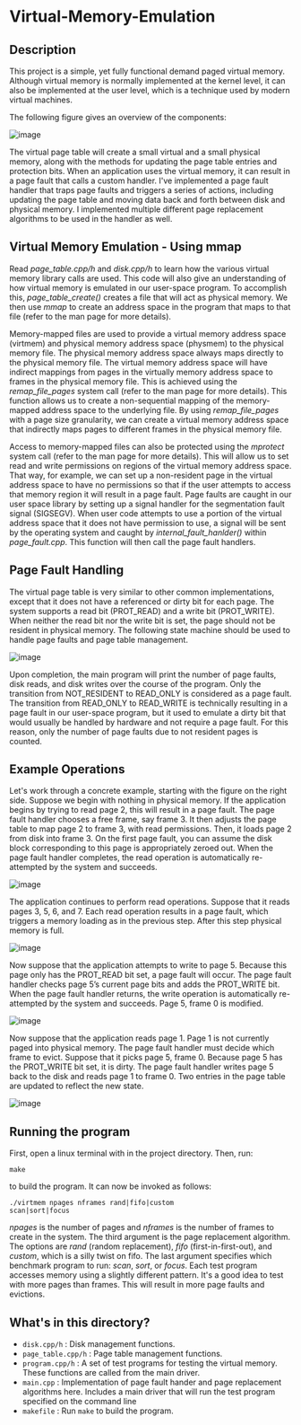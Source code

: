 # Virtual-Memory-Emulation



## Description
This project is a simple, yet fully functional demand paged virtual memory. Although virtual memory is
normally implemented at the kernel level, it can also be implemented at the user level, which is a
technique used by modern virtual machines.

The following figure gives an overview of the components:

![image](https://github.com/JacksonKary/Virtual-Memory-Emulation/assets/117691954/b0d10e1d-2cdc-4b9e-9031-f7e9bbc48125)


The virtual page table will create a small virtual and a small physical memory, along with the methods for updating the
page table entries and protection bits. When an application uses the virtual memory, it can result in a page
fault that calls a custom handler. I've implemented a page fault handler that traps page faults and
triggers a series of actions, including updating the page table and moving data back and forth between
disk and physical memory. I implemented multiple different page replacement algorithms to be used
in the handler as well.



## Virtual Memory Emulation - Using mmap
Read <i>page_table.cpp/h</i> and <i>disk.cpp/h</i> to learn how the various virtual memory library calls are
used. This code will also give an understanding of how virtual memory is emulated
in our user-space program. To accomplish this, <i>page_table_create()</i> creates a file that will act as
physical memory. We then use <i>mmap</i> to create an address space in the program that maps to that file
(refer to the man page for more details).

Memory-mapped files are used to provide a virtual memory address space (virtmem) and physical
memory address space (physmem) to the physical memory file. The physical memory address space
always maps directly to the physical memory file. The virtual memory address space will have indirect
mappings from pages in the virtually memory address space to frames in the physical memory file. This is
achieved using the <i>remap_file_pages</i> system call (refer to the man page for more details).
This function allows us to create a non-sequential mapping of the memory-mapped address space to the
underlying file. By using <i>remap_file_pages</i> with a page size granularity, we can create a virtual
memory address space that indirectly maps pages to different frames in the physical memory file.

Access to memory-mapped files can also be protected using the <i>mprotect</i> system call (refer to the man
page for more details). This will allow us to set read and write permissions on regions of the virtual
memory address space. That way, for example, we can set up a non-resident page in the virtual address
space to have no permissions so that if the user attempts to access that memory region it will result in a
page fault. Page faults are caught in our user space library by setting up a signal handler for the
segmentation fault signal (SIGSEGV). When user code attempts to use a portion of the virtual address
space that it does not have permission to use, a signal will be sent by the operating system and caught by
<i>internal_fault_hanlder()</i> within <i>page_fault.cpp</i>. This function will then call the page fault
handlers.



## Page Fault Handling
The virtual page table is very similar to other common implementations, except that it does not have a
referenced or dirty bit for each page. The system supports a read bit (PROT_READ) and a write bit
(PROT_WRITE). When neither the read bit nor the write bit is set, the page should not be resident in
physical memory.
The following state machine should be used to handle page faults and page table management.

![image](https://github.com/JacksonKary/Virtual-Memory-Emulation/assets/117691954/1390ca4e-c57e-4330-8a87-3141ea1120da)

Upon completion, the main program will print the number of page faults, disk reads, and disk writes
over the course of the program. Only the transition from NOT_RESIDENT to READ_ONLY is considered as a page
fault. The transition from READ_ONLY to READ_WRITE is technically resulting in a page fault in our
user-space program, but it used to emulate a dirty bit that would usually be handled by hardware and not
require a page fault. For this reason, only the number of page faults due to not resident pages is counted.



## Example Operations
Let's work through a concrete example, starting with
the figure on the right side. Suppose we begin with
nothing in physical memory. If the application begins
by trying to read page 2, this will result in a page
fault. The page fault handler chooses a free frame, say
frame 3. It then adjusts the page table to map page 2
to frame 3, with read permissions. Then, it loads page
2 from disk into frame 3. On the first page fault, you
can assume the disk block corresponding to this page
is appropriately zeroed out. When the page fault
handler completes, the read operation is automatically
re-attempted by the system and succeeds.

![image](https://github.com/JacksonKary/Virtual-Memory-Emulation/assets/117691954/46cb98c5-99d0-4a05-8010-31c8de35c0b1)

The application continues to perform read
operations. Suppose that it reads pages 3, 5, 6, and
7. Each read operation results in a page fault,
which triggers a memory loading as in the
previous step. After this step physical memory is
full.

![image](https://github.com/JacksonKary/Virtual-Memory-Emulation/assets/117691954/8b94fecd-05f3-4502-9c76-5c99f75bb613)

Now suppose that the application attempts to
write to page 5. Because this page only has the
PROT_READ bit set, a page fault will occur. The
page fault handler checks page 5’s current page
bits and adds the PROT_WRITE bit. When the
page fault handler returns, the write operation is
automatically re-attempted by the system and
succeeds. Page 5, frame 0 is modified.

![image](https://github.com/JacksonKary/Virtual-Memory-Emulation/assets/117691954/61e1bb03-ea92-4690-953e-946779dd5e88)

Now suppose that the application reads page 1.
Page 1 is not currently paged into physical
memory. The page fault handler must decide
which frame to evict. Suppose that it picks page 5,
frame 0. Because page 5 has the PROT_WRITE
bit set, it is dirty. The page fault handler writes
page 5 back to the disk and reads page 1 to frame
0. Two entries in the page table are updated to
reflect the new state.

![image](https://github.com/JacksonKary/Virtual-Memory-Emulation/assets/117691954/723848d2-6da8-47f3-807d-b69a6940b083)



## Running the program
First, open a linux terminal with in the project directory. Then, run:

<code>make</code>

to build the program. It can now be invoked as follows:

<code>./virtmem npages nframes rand|fifo|custom scan|sort|focus</code>

<i>npages</i> is the number of pages and <i>nframes</i> is the number of frames to create in the system.
The third argument is the page replacement algorithm. The options are <i>rand</i> (random replacement),
<i>fifo</i> (first-in-first-out), and <i>custom</i>, which is a silly twist on fifo. The last argument
specifies which benchmark program to run: <i>scan</i>, <i>sort</i>, or <i>focus</i>.
Each test program accesses memory using a slightly different pattern.
It's a good idea to test with more pages than frames. This will result in more page faults and evictions.



## What's in this directory?
- <code>disk.cpp/h</code> : Disk management functions.
- <code>page_table.cpp/h</code> : Page table management functions.
- <code>program.cpp/h</code> : A set of test programs for testing the virtual memory. These functions are called from the main driver.
- <code>main.cpp</code> : Implementation of page fault hander and page replacement algorithms here. Includes a main driver that will run the test program specified on the command line
- <code>makefile</code> : Run <code>make</code> to build the program.
